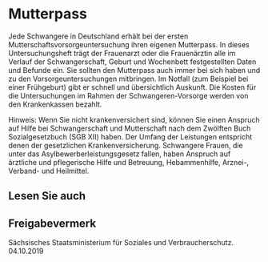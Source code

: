 # Mutterpass

Jede Schwangere in Deutschland erhält bei der ersten Mutterschaftsvorsorgeuntersuchung ihren eigenen Mutterpass. In dieses Untersuchungsheft trägt der Frauenarzt oder die Frauenärztin alle im Verlauf der Schwangerschaft, Geburt und Wochenbett festgestellten Daten und Befunde ein. Sie sollten den Mutterpass auch immer bei sich haben und zu den Vorsorgeuntersuchungen mitbringen. Im Notfall (zum Beispiel bei einer Frühgeburt) gibt er schnell und übersichtlich Auskunft. Die Kosten für die Untersuchungen im Rahmen der Schwangeren-Vorsorge werden von den Krankenkassen bezahlt.

Hinweis: Wenn Sie nicht krankenversichert sind, können Sie einen Anspruch auf Hilfe bei Schwangerschaft und Mutterschaft nach dem Zwölften Buch Sozialgesetzbuch (SGB XII) haben. Der Umfang der Leistungen entspricht denen der gesetzlichen Krankenversicherung. Schwangere Frauen, die unter das Asylbewerberleistungsgesetz fallen, haben Anspruch auf ärztliche und pflegerische Hilfe und Betreuung, Hebammenhilfe, Arznei-, Verband- und Heilmittel.

## Lesen Sie auch

## Freigabevermerk

Sächsisches Staatsministerium für Soziales und Verbraucherschutz. 04.10.2019
